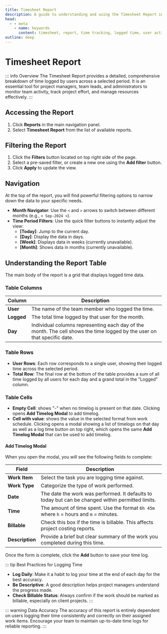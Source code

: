 ```yaml
---
title: Timesheet Report
description: A guide to understanding and using the Timesheet Report in Zymmr to track time logged by users.
head:
  - - meta
    - name: keywords
      content: timesheet, report, time tracking, logged time, user activity, zymmr
outline: deep
---
```


# Timesheet Report

::: info Overview
The Timesheet Report provides a detailed, comprehensive breakdown of time logged by users across a selected period. It is an essential tool for project managers, team leads, and administrators to monitor team activity, track project effort, and manage resources effectively.
:::

## Accessing the Report

1.  Click **Reports** in the main navigation panel.
2.  Select **Timesheet Report** from the list of available reports.

## Filtering the Report

1.  Click the **Filters** button located on top right side of the page.
2.  Select a pre-saved filter, or create a new one using the **Add filter** button.
3.  Click **Apply** to update the view.

## Navigation 

At the top of the report, you will find powerful filtering options to narrow down the data to your specific needs.

- **Month Navigator**: Use the `<` and `>` arrows to switch between different months (e.g., `< Sep-2024 >`).
- **Time Period Filters**: Use the quick filter buttons to instantly adjust the view:
    - **[Today]**: Jump to the current day.
    - **[Day]**: Display the data in days.
    - **[Week]**: Displays data in weeks (currently unavailable).
    - **[Month]**: Shows data in months (currently unavailable).

## Understanding the Report Table

The main body of the report is a grid that displays logged time data.

### Table Columns

| Column              | Description                                                                     |
| ------------------- | ------------------------------------------------------------------------------- |
| **User**            | The name of the team member who logged the time.                                |
| **Logged**          | The total time logged by that user for the month.                               |
| **Day**             | Individual columns representing each day of the month. The cell shows the time logged by the user on that specific date. |

### Table Rows

- **User Rows**: Each row corresponds to a single user, showing their logged time across the selected period.
- **Total Row**: The final row at the bottom of the table provides a sum of all time logged by all users for each day and a grand total in the "Logged" column.

### Table Cells

- **Empty Cell**: shows "-" when no timelog is present on that date. Clicking opens **Add Timelog Modal** to add timelog.
- **Cell with value**: shows the value in the selected format from work schedule. Clicking opens a modal showing a list of timelogs on that day as well as a log time button on top right, which opens the same **Add Timelog Modal** that can be used to add timelog.

#### Add Timelog Modal
When you open the modal, you will see the following fields to complete:

| Field           | Description                                                                                             |
| --------------- | ------------------------------------------------------------------------------------------------------- |
| **Work Item**   | Select the task you are logging time against.                                                           |
| **Work Type**   | Categorize the type of work performed.            |
| **Date**        | The date the work was performed. It defaults to today but can be changed within permitted limits.       |
| **Time**        | The amount of time spent. Use the format `6h 45m` where `h` = hours and `m` = minutes.                  |
| **Billable**    | Check this box if the time is billable. This affects project costing reports.                           |
| **Description** | Provide a brief but clear summary of the work you completed during this time.                           |

Once the form is complete, click the **Add** button to save your time log.

::: tip Best Practices for Logging Time
- **Log Daily**: Make it a habit to log your time at the end of each day for the best accuracy.
- **Be Descriptive**: A good description helps project managers understand the progress made.
- **Check Billable Status**: Always confirm if the work should be marked as billable, especially on client projects.
:::

::: warning Data Accuracy
The accuracy of this report is entirely dependent on users logging their time consistently and correctly on their assigned work items. Encourage your team to maintain up-to-date time logs for reliable reporting.
:::